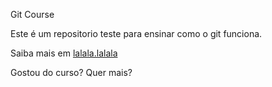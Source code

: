 Git Course

Este é um repositorio teste para ensinar como o git funciona.

Saiba mais em [lalala.lalala](http://udemy.com.br)

Gostou do curso? Quer mais?
